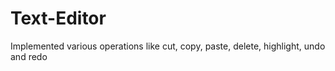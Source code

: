 # Text-Editor
Implemented various operations like cut, copy, paste, delete, highlight, undo and redo
